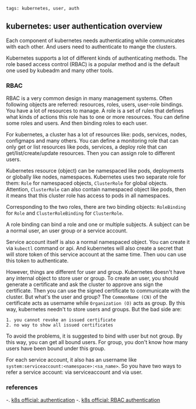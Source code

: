 ```metadata
tags: kubernetes, user, auth
```

## kubernetes: user authentication overview

Each component of kubernetes needs authenticating while communicates with each other.
 And users need to authenticate to mange the clusters.

Kubernetes supports a lot of different kinds of authenticating methods. The role based
 access control (RBAC) is a popular method and is the default one used by kubeadm and
 many other tools.

### RBAC
RBAC is a very common design in many management systems. Often following objects are
 referred: resources, roles, users, user-role bindings. You have a lot of resources to
 manage. A role is a set of rules that defines what kinds of actions this role has to
 one or more resources. You can define some roles and users. And then binding roles to
 each user.

For kubernetes, a cluster has a lot of resources like: pods, services, nodes, configmaps
 and many others. You can define a monitoring role that can only get or list resources
 like pods, services, a deploy role that can get/list/create/update resources. Then you
 can assign role to different users.

Kubernetes resource (object) can be namespaced like pods, deployments or globally like
 nodes, namespaces. Kubernetes uses two separate role for them: `Role` for namespaced
 objects, `ClusterRole` for global objects. Attention, `ClusterRole` can also contain
 namespaced object like pods, then it means that this cluster role has access to pods in
 all namespaces.

Corresponding to the two roles, there are two binding objects: `RoleBinding` for `Role`
 and `ClusterRoleBinding` for `ClusterRole`.

A role binding can bind a role and one or multiple subjects. A subject can be a normal
 user, an user group or a service account.

Service account itself is also a normal namespaced object. You can create it via `kubectl`
 command or api. And kubernetes will also create a secret that will store token of this
 service account at the same time. Then uou can use this token to authenticate.

 However, things are different for user and group. Kubernetes doesn't have any internal
 object to store user or group. To create an user, you should generate a certificate
 and ask the cluster to approve ans sign the certificate. Then you can use the signed
 certificate to communicate with the cluster. But what's the user and group?  The
 `CommonName (CN)` of the certificate acts as username while `Organization (O)` acts
 as group. By this way, kubernetes needn't to store users and groups. But the bad side
 are:

    1. you cannot revoke an issued certificate
    2. no way to show all issued certificates

To avoid the problems, it is suggested to bind with user but not group. By this way,
 you can get all bound users. For group, you don't know how many users have been bound
 under this group.

For each service account, it also has an username like
 `system:serviceaccount:<namespace>:<sa_name>`. So you have two ways to refer a service
 account: via serviceaccount and via user.

### references
-. [k8s official: authentication](https://kubernetes.io/docs/reference/access-authn-authz/authentication/)
-. [k8s official: RBAC authentication](https://kubernetes.io/docs/reference/access-authn-authz/rbac/)
